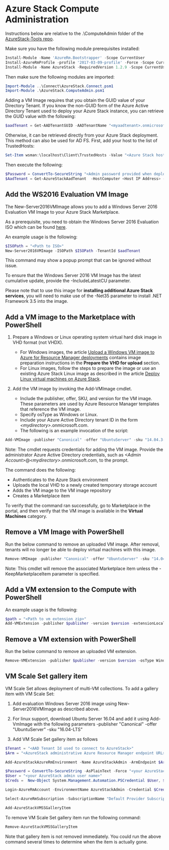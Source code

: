 # Azure Stack Compute Administration
Instructions below are relative to the .\ComputeAdmin folder of the [AzureStack-Tools repo](..).

Make sure you have the following module prerequisites installed:

```powershell
Install-Module -Name 'AzureRm.Bootstrapper' -Scope CurrentUser
Install-AzureRmProfile -profile '2017-03-09-profile' -Force -Scope CurrentUser
Install-Module -Name AzureStack -RequiredVersion 1.2.9 -Scope CurrentUser
```
Then make sure the following modules are imported:

```powershell
Import-Module ..\Connect\AzureStack.Connect.psm1
Import-Module .\AzureStack.ComputeAdmin.psm1
```

Adding a VM Image requires that you obtain the GUID value of your Directory Tenant. If you know the non-GUID form of the Azure Active Directory Tenant used to deploy your Azure Stack instance, you can retrieve the GUID value with the following:

```powershell
$aadTenant = Get-AADTenantGUID -AADTenantName "<myaadtenant>.onmicrosoft.com" 
```

Otherwise, it can be retrieved directly from your Azure Stack deployment. This method can also be used for AD FS. First, add your host to the list of TrustedHosts:
```powershell
Set-Item wsman:\localhost\Client\TrustedHosts -Value "<Azure Stack host address>" -Concatenate
```
Then execute the following:
```powershell
$Password = ConvertTo-SecureString "<Admin password provided when deploying Azure Stack>" -AsPlainText -Force
$AadTenant = Get-AzureStackAadTenant  -HostComputer <Host IP Address> -Password $Password
```

## Add the WS2016 Evaluation VM Image 

The New-Server2016VMImage allows you to add a Windows Server 2016 Evaluation VM Image to your Azure Stack Marketplace. 

As a prerequisite, you need to obtain the Windows Server 2016 Evaluation ISO which can be found [here](https://www.microsoft.com/en-us/evalcenter/evaluate-windows-server-2016).

An example usage is the following:
```powershell
$ISOPath = "<Path to ISO>"
New-Server2016VMImage -ISOPath $ISOPath -TenantId $aadTenant  
```

This command may show a popup prompt that can be ignored without issue.

To ensure that the Windows Server 2016 VM Image has the latest cumulative update, provide the -IncludeLatestCU parameter.

Please note that to use this image for **installing additional Azure Stack services**, you will need to make use of the -Net35 parameter to install .NET Framework 3.5 into the image.

## Add a VM image to the Marketplace with PowerShell

1. Prepare a Windows or Linux operating system virtual hard disk image in VHD format (not VHDX).
    -   For Windows images, the article [Upload a Windows VM image to Azure for Resource Manager deployments](https://azure.microsoft.com/en-us/documentation/articles/virtual-machines-windows-upload-image/) contains image preparation instructions in the **Prepare the VHD for upload** section.
    -   For Linux images, follow the steps to
        prepare the image or use an existing Azure Stack Linux image as described in
        the article [Deploy Linux virtual machines on Azure
        Stack](https://azure.microsoft.com/en-us/documentation/articles/azure-stack-linux/).

2. Add the VM image by invoking the Add-VMImage cmdlet. 
	-  Include the publisher, offer, SKU, and version for the VM image. These parameters are used by Azure Resource Manager templates that reference the VM image.
	-  Specify osType as Windows or Linux.
	-  Include your Azure Active Directory tenant ID in the form *&lt;mydirectory&gt;*.onmicrosoft.com.
	-  The following is an example invocation of the script:
	
```powershell
Add-VMImage -publisher "Canonical" -offer "UbuntuServer" -sku "14.04.3-LTS" -version "1.0.0" -osType Linux -osDiskLocalPath 'C:\Users\<me>\Desktop\UbuntuServer.vhd' -tenantID <GUID AADTenant>
```

Note: The cmdlet requests credentials for adding the VM image. Provide the administrator Azure Active Directory credentials, such as *&lt;Admin Account&gt;*@*&lt;mydirectory&gt;*.onmicrosoft.com, to the prompt.  

The command does the following:
- Authenticates to the Azure Stack environment
- Uploads the local VHD to a newly created temporary storage account
- Adds the VM image to the VM image repository
- Creates a Marketplace item

To verify that the command ran successfully, go to Marketplace in the portal, and then verify that the VM image is available in the **Virtual Machines** category.

## Remove a VM Image with PowerShell
Run the below command to remove an uploaded VM image. After removal, tenants will no longer be able to deploy virtual machines with this image.

```powershell
Remove-VMImage -publisher "Canonical" -offer "UbuntuServer" -sku "14.04.3-LTS" -version "1.0.0" -tenantID <GUID AADTenant>
```

Note: This cmdlet will remove the associated Marketplace item unless the -KeepMarketplaceItem parameter is specified.

## Add a VM extension to the Compute with PowerShell
An example usage is the following:
```powershell
$path = "<Path to vm extension zip>"
Add-VMExtension -publisher $publisher -version $version -extensionLocalPath $path -osType Windows -tenantID $aadTenant -azureStackCredentials $azureStackCredentials -type "CustomVmExtension"  
```

## Remove a VM extension with PowerShell
Run the below command to remove an uploaded VM extension.

```powershell
Remove-VMExtension -publisher $publisher -version $version -osType Windows -tenantID $tenantId -azureStackCredentials $azureStackCredentials -type "CustomVmExtension"
```

## VM Scale Set gallery item

VM Scale Set allows deployment of multi-VM collections. To add a gallery item with VM Scale Set:

1. Add evaluation Windows Server 2016 image using New-Server2016VMImage as described above.

2. For linux support, download Ubuntu Server 16.04 and add it using Add-VmImage with the following parameters -publisher "Canonical" -offer "UbuntuServer" -sku "16.04-LTS"

3. Add VM Scale Set gallery item as follows

```powershell
$Tenant = "<AAD Tenant Id used to connect to AzureStack>"
$Arm = "<AzureStack administrative Azure Resource Manager endpoint URL>"

Add-AzureStackAzureRmEnvironment -Name AzureStackAdmin -ArmEndpoint $Arm -AadTenant $Tenant

$Password = ConvertTo-SecureString -AsPlainText -Force "<your AzureStack admin user password>"
$User = "<your AzureStack admin user name>"
$Creds =  New-Object System.Management.Automation.PSCredential $User, $Password

Login-AzureRmAccount -EnvironmentName AzureStackAdmin -Credential $Creds -TenantId $Tenant

Select-AzureRmSubscription -SubscriptionName "Default Provider Subscription"

Add-AzureStackVMSSGalleryItem
```
To remove VM Scale Set gallery item run the following command:

```powershell
Remove-AzureStackVMSSGalleryItem
```

Note that gallery item is not removed immediately. You could run the above command several times to determine when the item is actually gone.
